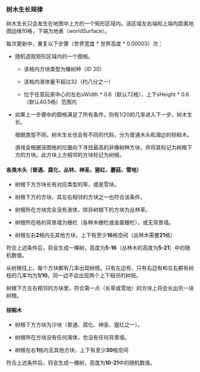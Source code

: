 ### 树木生长规律

树木生长只会发生在地图中上方的一个矩形区域内。该区域左右端和上端均距离地图边缘10格，下端为地表（worldSurface）。

每次更新中，重复以下步骤（世界宽度 * 世界高度 * 0.00003）次：

* 随机选取矩形区域内的一个图格。
  
  * 该格内方块类型为橡树种（ID 20）
  
  * 该格内液体量不超过32（约八分之一）
  
  * 位于任意玩家中心的左右sWidth * 0.6（默认72格），上下sHeight * 0.6（默认40.5格）范围内

* 如果上一步骤中的图格满足了所有条件，则有1/20的几率进入下一步，树木生长。
  
  根据类型不同，树木生长也会有不同的代码，分为普通木头和海边的棕榈木。
  
  游戏会根据该图格的位置向下寻找最高的非橡树种方块，并将其标记为树根下方的方块。此方块上方相邻的方块标记为树根。

#### 各类木头（普通、腐化、丛林、神圣、猩红、蘑菇、雪地）

* 树根下方方块长有对应类型的草，或是雪块。

* 树根下方的方块，其左右相邻的方块之一也符合该条件。

* 树根所在方块完全没有液体，除非树根下的方块为丛林草。

* 树根所在格的背景墙为栅栏（各种木栅栏或金属栅栏），或无背景墙。

* 树根左右**2**格内无其他方块，上下有至少**16**格空间（丛林木需要**21**格）

符合上述条件后，将会生成一棵树，高度为**5-16**（丛林木的高度为**5-21**）中的随机数值。

从树根往上，每个方块都有几率出现树枝。只有左边有、只有右边有和左右都有树枝的几率均为**1/10**。同一边不会出现两个上下相邻的树枝。

树根下方左右相邻的方块里，符合第一点（长草或雪地）的方块上将会长出另一块树根。

#### 棕榈木

* 树根下方方块为沙块（普通、腐化、神圣、猩红之一）。

* 树根所在方块没有任何液体，也没有任何背景墙。

* 树根左右**1**格内无其他方块，上下有至少**30**格空间

符合上述条件后，将会生成一棵树，高度为**10-21**中的随机数值。
